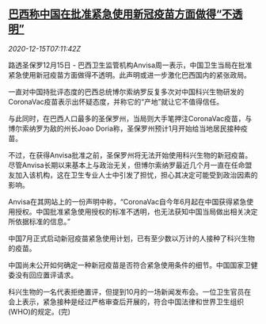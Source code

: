 <!--1608017003000-->
[巴西称中国在批准紧急使用新冠疫苗方面做得“不透明”](https://cn.reuters.com/article/brazil-china-vaccines-1215-tues-idCNKBS28P0N0)
------

<div><i>2020-12-15T07:11:42Z</i></div><p>路透圣保罗12月15日 - 巴西卫生监管机构Anvisa周一表示，中国卫生当局在批准紧急使用新冠疫苗方面做得不透明。此声明或进一步激化巴西国内的紧张政局。</p><p>一直对中国持批评态度的巴西总统博尔索纳罗反复多次对中国科兴生物研发的CoronaVac疫苗表示出怀疑态度，并称它的“产地”就让它不值得信任。</p><p>与此同时，在巴西人口最多的圣保罗州，当局则大手笔押注CoronaVac疫苗，与博尔索纳罗为敌的州长Joao Doria称，圣保罗州预计1月开始给当地居民接种疫苗。</p><p>不过，在获得Anvisa批准之前，圣保罗州将无法开始使用科兴生物的新冠疫苗。尽管Anvisa长期以来基本上与政治无关，但博尔索纳罗最近几个月一直在任命盟友加入该机构，这在卫生专业人士中引发了担忧，担心其决定可能受到政治因素的影响。</p><p>Anvisa在其网站上的一份声明中称，“CoronaVac自今年6月起在中国获得紧急使用授权。中国批准紧急使用授权的标准不透明，也无法获知中国当局做出相关决定所依据标准的信息。”</p><p>中国7月正式启动新冠疫苗紧急使用计划，已有至少数以万计的人接种了科兴生物的疫苗。</p><p>中国尚未公开如何确定一种新冠疫苗是否符合紧急使用条件的细节。中国国家卫健委没有回应置评请求。</p><p>科兴生物的一名代表拒绝置评，但提到10月的一场新闻发布会。一位卫生官员在会上表示，紧急接种是经过严格审查后开展的，符合中国法律和世界卫生组织(WHO)的规定。(完)</p>
